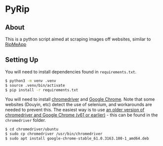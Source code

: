# PyRip

## About

This is a python script aimed at scraping images off websites, similar to [RipMeApp](https://github.com/RipMeApp/ripme)

## Setting Up

You will need to install dependencies found in `requirements.txt`.

```sh
$ python3 -m venv .venv
$ source .venv/bin/activate
$ pip install -r requirements.txt
```

You will need to install [chromedriver](https://chromedriver.chromium.org/) and [Google Chrome](https://www.google.com/chrome/). Note that some websites (Douyin, etc) detect the use of selenium, and workarounds are needed to prevent this. The easiest way is to use [an older version of chromedriver and Google Chrome (v61 or earlier)](https://stackoverflow.com/a/51236874) - this can be found in the `chromedriver` folder.

```sh
$ cd chromedriver/ubuntu
$ sudo cp chromedriver /usr/bin/chromedriver
$ sudo apt install google-chrome-stable_61.0.3163.100-1_amd64.deb
```
